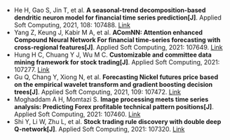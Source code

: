 * He H, Gao S, Jin T, et al. <b>A seasonal-trend decomposition-based dendritic neuron model for financial time series prediction[J]</b>. Applied Soft Computing, 2021, 108: 107488. [Link](https://www.sciencedirect.com/science/article/pii/S1568494621004117)
* Yang Z, Keung J, Kabir M A, et al. <b>AComNN: Attention enhanced Compound Neural Network For financial time-series forecasting with cross-regional features[J]</b>. Applied Soft Computing, 2021: 107649. [Link](https://www.sciencedirect.com/science/article/pii/S1568494621005706)
* Hung H C, Chuang Y J, Wu M C. <b>Customizable and committee data mining framework for stock trading[J]</b>. Applied Soft Computing, 2021: 107277. [Link](https://www.sciencedirect.com/science/article/pii/S1568494621002003)
* Gu Q, Chang Y, Xiong N, et al. <b>Forecasting Nickel futures price based on the empirical wavelet transform and gradient boosting decision trees[J]</b>. Applied Soft Computing, 2021, 109: 107472. [Link](https://www.sciencedirect.com/science/article/pii/S1568494621003951)
* Moghaddam A H, Momtazi S. <b>Image processing meets time series analysis: Predicting Forex profitable technical pattern positions[J]</b>. Applied Soft Computing, 2021: 107460. [Link](https://www.sciencedirect.com/science/article/pii/S1568494621003835)
* Shi Y, Li W, Zhu L, et al. <b>Stock trading rule discovery with double deep Q-network[J]</b>. Applied Soft Computing, 2021: 107320. [Link](https://www.sciencedirect.com/science/article/pii/S156849462100243X)